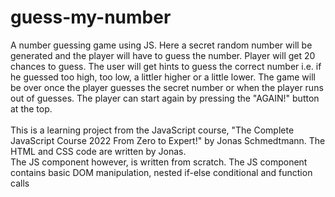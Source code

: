 # guess-my-number
A number guessing game using JS. Here a secret random number will be generated and the player will have to guess the number. Player will get 20 chances to guess.
The user will get hints to guess the correct number i.e. if he guessed too high, too low, a littler higher or a little lower. The game will be over once the player
guesses the secret number or when the player runs out of guesses. The player can start again by pressing the "AGAIN!" button at the top.
<br>
<br>
This is a learning project from the JavaScript course, "The Complete JavaScript Course 2022 From Zero to Expert!" by Jonas Schmedtmann. The HTML and CSS code 
are written by Jonas.
<br>
The JS component however, is written from scratch. The JS component contains basic DOM manipulation, nested if-else conditional and function calls
